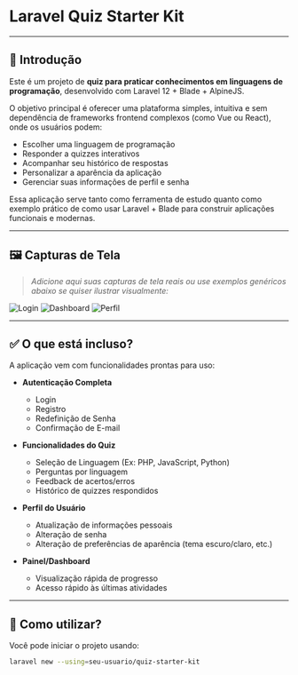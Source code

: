 # Laravel Quiz Starter Kit

---

## 🎯 Introdução

Este é um projeto de **quiz para praticar conhecimentos em linguagens de programação**, desenvolvido com Laravel 12 + Blade + AlpineJS.

O objetivo principal é oferecer uma plataforma simples, intuitiva e sem dependência de frameworks frontend complexos (como Vue ou React), onde os usuários podem:

- Escolher uma linguagem de programação
- Responder a quizzes interativos
- Acompanhar seu histórico de respostas
- Personalizar a aparência da aplicação
- Gerenciar suas informações de perfil e senha

Essa aplicação serve tanto como ferramenta de estudo quanto como exemplo prático de como usar Laravel + Blade para construir aplicações funcionais e modernas.

---

## 🖼️ Capturas de Tela

> *Adicione aqui suas capturas de tela reais ou use exemplos genéricos abaixo se quiser ilustrar visualmente:*

![Login](https://laraveldaily.com/uploads/2025/05/LoginPage.png)
![Dashboard](https://laraveldaily.com/uploads/2025/05/DashboardPage.png)
![Perfil](https://laraveldaily.com/uploads/2025/05/ProfilePage.png)

---

## ✅ O que está incluso?

A aplicação vem com funcionalidades prontas para uso:

- **Autenticação Completa**
  - Login
  - Registro
  - Redefinição de Senha
  - Confirmação de E-mail

- **Funcionalidades do Quiz**
  - Seleção de Linguagem (Ex: PHP, JavaScript, Python)
  - Perguntas por linguagem
  - Feedback de acertos/erros
  - Histórico de quizzes respondidos

- **Perfil do Usuário**
  - Atualização de informações pessoais
  - Alteração de senha
  - Alteração de preferências de aparência (tema escuro/claro, etc.)

- **Painel/Dashboard**
  - Visualização rápida de progresso
  - Acesso rápido às últimas atividades

---

## 🚀 Como utilizar?

Você pode iniciar o projeto usando:

```bash
laravel new --using=seu-usuario/quiz-starter-kit
